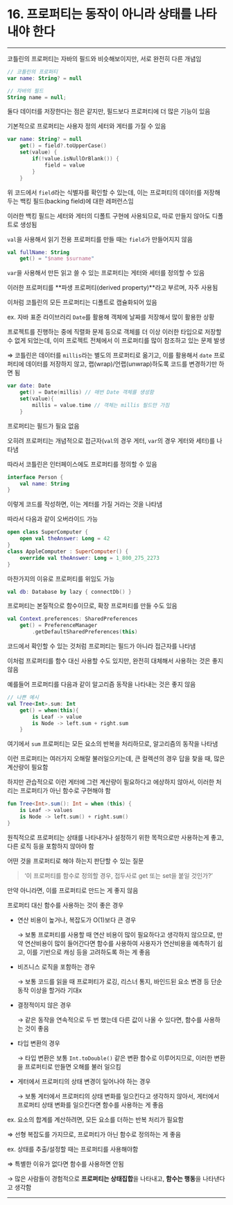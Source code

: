 # 16. 프로퍼티는 동작이 아니라 상태를 나타내야 한다

---

코틀린의 프로퍼티는 자바의 필드와 비슷해보이지만, 서로 완전히 다른 개념임

```kotlin
// 코틀린의 프로퍼티
var name: String? = null

// 자바의 필드
String name = null;
```

둘다 데이터를 저장한다는 점은 같지만, 필드보다 프로퍼티에 더 많은 기능이 있음

기본적으로 프로퍼티는 사용자 정의 세터와 게터를 가질 수 있음

```kotlin
var name: String? = null
    get() = field?.toUpperCase()
    set(value) {
        if(!value.isNullOrBlank()) {
            field = value
        }
    }
```

위 코드에서 `field`라는 식별자를 확인할 수 있는데, 이는 프로퍼티의 데이터를 저장해 두는 백킹 필드(backing field)에 대한 레퍼런스임

이러한 백킹 필드는 세터와 게터의 디폴트 구현에 사용되므로, 따로 만들지 않아도 디폴트로 생성됨

`val`을 사용해서 읽기 전용 프로퍼티를 만들 때는 `field`가 만들어지지 않음

```kotlin
val fullName: String 
    get() = "$name $surname"
```

`var`을 사용해서 만든 읽고 쓸 수 있는 프로퍼티는 게터와 세터를 정의할 수 있음

이러한 프로퍼티를 **파생 프로퍼티(derived property)**라고 부르며, 자주 사용됨

이처럼 코틀린의 모든 프로퍼티는 디폴트로 캡슐화되어 있음

ex. 자바 표준 라이브러리 `Date`를 활용해 객체에 날짜를 저장해서 많이 활용한 상황

프로젝트를 진행하는 중에 직렬화 문제 등으로 객체를 더 이상 이러한 타입으로 저장할 수 없게 되었는데, 이미 프로젝트 전체에서 이 프로퍼티를 많이 참조하고 있는 문제 발생

⇒ 코틀린은 데이터를 `millis`라는 별도의 프로퍼티로 옮기고, 이를 활용해서 `date` 프로퍼티에 데이터를 저장하지 않고, 랩(wrap)/언랩(unwrap)하도록 코드를 변경하기만 하면 됨

```kotlin
var date: Date
    get() = Date(millis) // 매번 Date 객체를 생성함
    set(value){
        millis = value.time // 객체는 millis 필드만 가짐
    }
```

프로퍼티는 필드가 필요 없음

오히려 프로퍼티는 개념적으로 접근자(`val`의 경우 게터, `var`의 경우 게터와 세터)를 나타냄

따라서 코틀린은 인터페이스에도 프로퍼티를 정의할 수 있음

```kotlin
interface Person {
    val name: String
}
```

이렇게 코드를 작성하면, 이는 게터를 가질 거라는 것을 나타냄

따라서 다음과 같이 오버라이드 가능

```kotlin
open class SuperComputer {
    open val theAnswer: Long = 42
}
class AppleComputer : SuperComputer() {
    override val theAnswer: Long = 1_800_275_2273
}
```

마찬가지의 이유로 프로퍼티를 위임도 가능

```kotlin
val db: Database by lazy { connectDb() }
```

프로퍼티는 본질적으로 함수이므로, 확장 프로퍼티를 만들 수도 있음

```kotlin
val Context.preferences: SharedPreferences
    get() = PreferenceManager
        .getDefaultSharedPreferences(this)
```

코드에서 확인할 수 있는 것처럼 프로퍼티는 필드가 아니라 접근자를 나타냄

이처럼 프로퍼티를 함수 대신 사용할 수도 있지만, 완전히 대체해서 사용하는 것은 좋지 않음

예를들어 프로퍼티를 다음과 같이 알고리즘 동작을 나타내는 것은 좋지 않음

```kotlin
// 나쁜 예시
val Tree<Int>.sum: Int
    get() = when(this){
        is Leaf -> value
        is Node -> left.sum + right.sum
    }
```

여기에서 `sum` 프로퍼티는 모든 요소의 반복을 처리하므로, 알고리즘의 동작을 나타냄

이런 프로퍼티는 여러가지 오해랄 불러일으키는데, 큰 컬렉션의 경우 답을 찾을 때, 많은 계산량이 필요함

하지만 관습적으로 이런 게터에 그런 계산량이 필요하다고 에상하지 않아서, 이러한 처리는 프로퍼티가 아닌 함수로 구현해야 함

```kotlin
fun Tree<Int>.sum(): Int = when (this) {
    is Leaf -> values
    is Node -> left.sum() + right.sum()
}
```

원칙적으로 프로퍼티는 상태를 나타내거나 설정하기 위한 목적으로만 사용하는게 좋고, 다른 로직 등을 포함하지 않아야 함

어떤 것을 프로퍼티로 해야 하는지 판단할 수 있는 질문

> ‘이 프로퍼티를 함수로 정의할 경우, 접두사로 get 또는 set을 붙일 것인가?’
> 

만약 아니라면, 이를 프로퍼티로 만드는 게 좋지 않음

프로퍼티 대신 함수를 사용하는 것이 좋은 경우

- 연산 비용이 높거나, 복잡도가 O(1)보다 큰 경우
    
    → 보통 프로퍼티를 사용할 때 연산 비용이 많이 필요하다고 생각하지 않으므로, 만약 연산비용이 많이 들어간다면 함수를 사용하여 사용자가 연산비용을 예측하기 쉽고, 이를 기반으로 캐싱 등을 고려하도록 하는 게 좋음
    
- 비즈니스 로직을 포함하는 경우
    
    → 보통 코드를 읽을 때 프로퍼티가 로깅, 리스너 통지, 바인드된 요소 변경 등 단순 동작 이상을 할거라 기대x
    
- 결정적이지 않은 경우
    
    → 같은 동작을 연속적으로 두 번 했는데 다른 값이 나올 수 있다면, 함수를 사용하는 것이 좋음
    
- 타입 변환의 경우
    
    → 타입 변환은 보통 `Int.toDouble()` 같은 변환 함수로 이루어지므로, 이러한 변환을 프로퍼티로 만들면 오해를 불러 일으킴
    
- 게터에서 프로퍼티의 상태 변경이 일어나야 하는 경우
    
    → 보통 게터에서 프로퍼티의 상태 변화를 일으킨다고 생각하지 않아서, 게터에서 프로퍼티 상태 변화를 일으킨다면 함수를 사용하는 게 좋음
    

ex. 요소의 합계를 계산하려면, 모든 요소를 더하는 반복 처리가 필요함

⇒ 선형 복잡도를 가지므로, 프로퍼티가 아닌 함수로 정의하는 게 좋음

ex. 상태를 추출/설정할 때는 프로퍼티를 사용해야함

⇒ 특별한 이유가 없다면 함수를 사용하면 안됨

→ 많은 사람들이 경험적으로 **프로퍼티는 상태집합**을 나타내고, **함수는 행동**을 나타낸다고 생각함

---